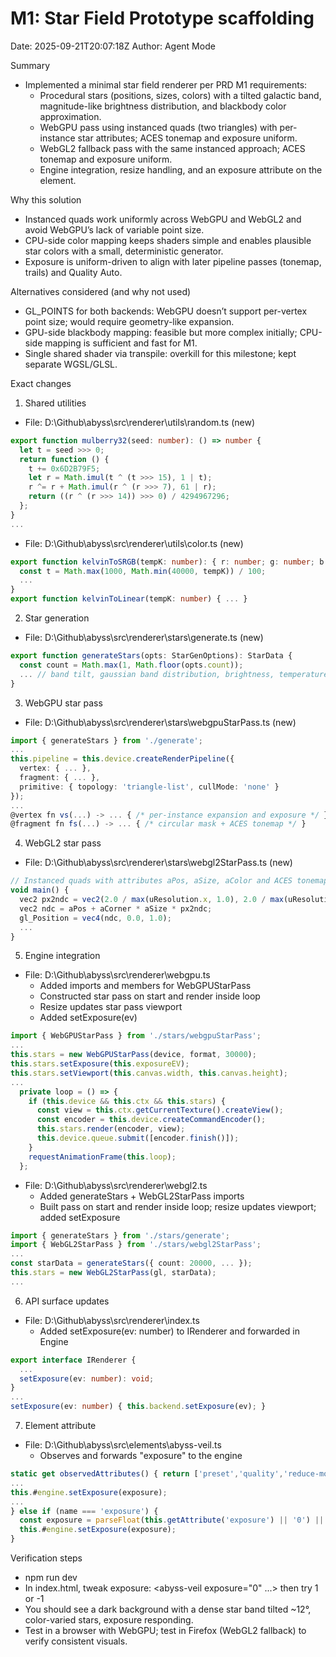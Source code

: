 # M1: Star Field Prototype scaffolding

Date: 2025-09-21T20:07:18Z
Author: Agent Mode

Summary
- Implemented a minimal star field renderer per PRD M1 requirements:
  - Procedural stars (positions, sizes, colors) with a tilted galactic band, magnitude-like brightness distribution, and blackbody color approximation.
  - WebGPU pass using instanced quads (two triangles) with per-instance star attributes; ACES tonemap and exposure uniform.
  - WebGL2 fallback pass with the same instanced approach; ACES tonemap and exposure uniform.
  - Engine integration, resize handling, and an exposure attribute on the <abyss-veil> element.

Why this solution
- Instanced quads work uniformly across WebGPU and WebGL2 and avoid WebGPU’s lack of variable point size.
- CPU-side color mapping keeps shaders simple and enables plausible star colors with a small, deterministic generator.
- Exposure is uniform-driven to align with later pipeline passes (tonemap, trails) and Quality Auto.

Alternatives considered (and why not used)
- GL_POINTS for both backends: WebGPU doesn’t support per-vertex point size; would require geometry-like expansion.
- GPU-side blackbody mapping: feasible but more complex initially; CPU-side mapping is sufficient and fast for M1.
- Single shared shader via transpile: overkill for this milestone; kept separate WGSL/GLSL.

Exact changes

1) Shared utilities
- File: D:\Github\abyss\src\renderer\utils\random.ts (new)
```ts path=D:\Github\abyss\src\renderer\utils\random.ts start=1
export function mulberry32(seed: number): () => number {
  let t = seed >>> 0;
  return function () {
    t += 0x6D2B79F5;
    let r = Math.imul(t ^ (t >>> 15), 1 | t);
    r ^= r + Math.imul(r ^ (r >>> 7), 61 | r);
    return ((r ^ (r >>> 14)) >>> 0) / 4294967296;
  };
}
...
```
- File: D:\Github\abyss\src\renderer\utils\color.ts (new)
```ts path=D:\Github\abyss\src\renderer\utils\color.ts start=1
export function kelvinToSRGB(tempK: number): { r: number; g: number; b: number } {
  const t = Math.max(1000, Math.min(40000, tempK)) / 100;
  ...
}
export function kelvinToLinear(tempK: number) { ... }
```

2) Star generation
- File: D:\Github\abyss\src\renderer\stars\generate.ts (new)
```ts path=D:\Github\abyss\src\renderer\stars\generate.ts start=1
export function generateStars(opts: StarGenOptions): StarData {
  const count = Math.max(1, Math.floor(opts.count));
  ... // band tilt, gaussian band distribution, brightness, temperature→RGB, interleaved data
}
```

3) WebGPU star pass
- File: D:\Github\abyss\src\renderer\stars\webgpuStarPass.ts (new)
```ts path=D:\Github\abyss\src\renderer\stars\webgpuStarPass.ts start=1
import { generateStars } from './generate';
...
this.pipeline = this.device.createRenderPipeline({
  vertex: { ... },
  fragment: { ... },
  primitive: { topology: 'triangle-list', cullMode: 'none' }
});
...
@vertex fn vs(...) -> ... { /* per-instance expansion and exposure */ }
@fragment fn fs(...) -> ... { /* circular mask + ACES tonemap */ }
```

4) WebGL2 star pass
- File: D:\Github\abyss\src\renderer\stars\webgl2StarPass.ts (new)
```ts path=D:\Github\abyss\src\renderer\stars\webgl2StarPass.ts start=1
// Instanced quads with attributes aPos, aSize, aColor and ACES tonemap in FS
void main() {
  vec2 px2ndc = vec2(2.0 / max(uResolution.x, 1.0), 2.0 / max(uResolution.y, 1.0));
  vec2 ndc = aPos + aCorner * aSize * px2ndc;
  gl_Position = vec4(ndc, 0.0, 1.0);
  ...
}
```

5) Engine integration
- File: D:\Github\abyss\src\renderer\webgpu.ts
  - Added imports and members for WebGPUStarPass
  - Constructed star pass on start and render inside loop
  - Resize updates star pass viewport
  - Added setExposure(ev)
```ts path=D:\Github\abyss\src\renderer\webgpu.ts start=1
import { WebGPUStarPass } from './stars/webgpuStarPass';
...
this.stars = new WebGPUStarPass(device, format, 30000);
this.stars.setExposure(this.exposureEV);
this.stars.setViewport(this.canvas.width, this.canvas.height);
...
  private loop = () => {
    if (this.device && this.ctx && this.stars) {
      const view = this.ctx.getCurrentTexture().createView();
      const encoder = this.device.createCommandEncoder();
      this.stars.render(encoder, view);
      this.device.queue.submit([encoder.finish()]);
    }
    requestAnimationFrame(this.loop);
  };
```
- File: D:\Github\abyss\src\renderer\webgl2.ts
  - Added generateStars + WebGL2StarPass imports
  - Built pass on start and render inside loop; resize updates viewport; added setExposure
```ts path=D:\Github\abyss\src\renderer\webgl2.ts start=1
import { generateStars } from './stars/generate';
import { WebGL2StarPass } from './stars/webgl2StarPass';
...
const starData = generateStars({ count: 20000, ... });
this.stars = new WebGL2StarPass(gl, starData);
...
```

6) API surface updates
- File: D:\Github\abyss\src\renderer\index.ts
  - Added setExposure(ev: number) to IRenderer and forwarded in Engine
```ts path=D:\Github\abyss\src\renderer\index.ts start=11
export interface IRenderer {
  ...
  setExposure(ev: number): void;
}
...
setExposure(ev: number) { this.backend.setExposure(ev); }
```

7) Element attribute
- File: D:\Github\abyss\src\elements\abyss-veil.ts
  - Observes and forwards "exposure" to the engine
```ts path=D:\Github\abyss\src\elements\abyss-veil.ts start=9
static get observedAttributes() { return ['preset','quality','reduce-motion','exposure']; }
...
this.#engine.setExposure(exposure);
...
} else if (name === 'exposure') {
  const exposure = parseFloat(this.getAttribute('exposure') || '0') || 0;
  this.#engine.setExposure(exposure);
}
```

Verification steps
- npm run dev
- In index.html, tweak exposure: <abyss-veil exposure="0" ...> then try 1 or -1
- You should see a dark background with a dense star band tilted ~12°, color-varied stars, exposure responding.
- Test in a browser with WebGPU; test in Firefox (WebGL2 fallback) to verify consistent visuals.
